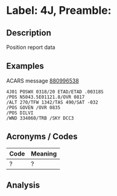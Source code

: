 # Label: 4J, Preamble: 

## Description
Position report data

## Examples

ACARS message [880996538](https://app.airframes.io/messages/880996538)
```
4J01 POSWX 0318/20 ETAD/ETAD .00318S
/POS N5043.5E01121.8/OVR 0817
/ALT 270/TFW 1342/TAS 490/SAT -032
/POS GOVEN /OVR 0835
/POS DILVI
/WND 334060/TRB /SKY DCC3
```

## Acronyms / Codes
Code | Meaning
---- | -------
?  | ?


## Analysis
